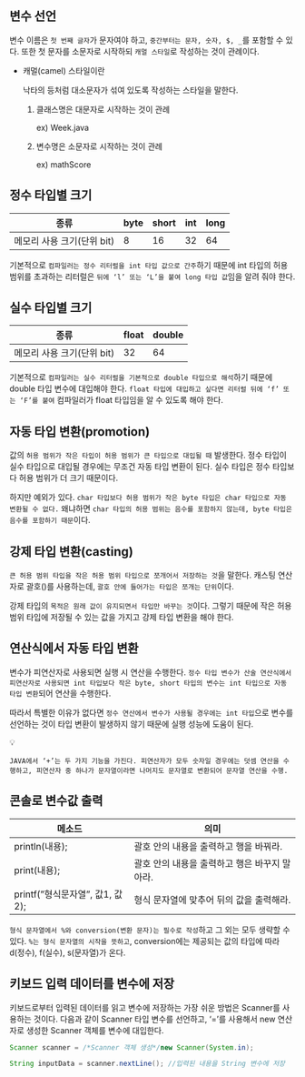 ## 변수 선언

변수 이름은 `첫 번째 글자`가 문자여야 하고, `중간부터는 문자, 숫자, $, _`를 포함할 수 있다. 또한 첫 문자를 소문자로 시작하되 `캐멀 스타일`로 작성하는 것이 관례이다. 

- 캐멀(camel) 스타일이란
    
    낙타의 등처럼 대소문자가 섞여 있도록 작성하는 스타일을 말한다. 
    
    1. 클래스명은 대문자로 시작하는 것이 관례
        
        ex) Week.java 
        
    2. 변수명은 소문자로 시작하는 것이 관례
        
        ex) mathScore

## 정수 타입별 크기

| 종류 | byte | short | int | long |
| --- | --- | --- | --- | --- |
| 메모리 사용 크기(단위 bit) | 8 | 16 | 32 | 64 |

기본적으로 `컴파일러는 정수 리터럴을 int 타입 값으로 간주`하기 때문에 int 타입의 허용 범위를 초과하는 리터럴은 `뒤에 ‘l’ 또는 ‘L’을 붙여 long 타입 값`임을 알려 줘야 한다.

## 실수 타입별 크기

| 종류 | float | double |
| --- | --- | --- |
| 메모리 사용 크기(단위 bit) | 32 | 64 |

기본적으로 `컴파일러는 실수 리터럴을 기본적으로 double 타입으로 해석`하기 때문에 double 타입 변수에 대입해야 한다. `float 타입에 대입하고 싶다면 리터럴 뒤에 ‘f’ 또는 ‘F’를 붙여` 컴파일러가 float 타입임을 알 수 있도록 해야 한다.

## 자동 타입 변환(promotion)

값의 `허용 범위가 작은 타입이 허용 범위가 큰 타입으로 대입될 때` 발생한다. 정수 타입이 실수 타입으로 대입될 경우에는 무조건 자동 타입 변환이 된다. 실수 타입은 정수 타입보다 허용 범위가 더 크기 때문이다.

하지만 예외가 있다. `char 타입보다 허용 범위가 작은 byte 타입은 char 타입으로 자동 변환될 수 없다.` 왜냐하면 `char 타입의 허용 범위는 음수를 포함하지 않는데, byte 타입은 음수를 포함하기 때문`이다.

## 강제 타입 변환(casting)

`큰 허용 범위 타입을 작은 허용 범위 타입으로 쪼개어서 저장하는 것`을 말한다. 캐스팅 연산자로 괄호()를 사용하는데, `괄호 안에 들어가는 타입은 쪼개는 단위`이다.

강제 타입의 `목적은 원래 값이 유지되면서 타입만 바꾸는 것`이다. 그렇기 때문에 작은 허용 범위 타입에 저장될 수 있는 값을 가지고 강제 타입 변환을 해야 한다.

## 연산식에서 자동 타입 변환

변수가 피연산자로 사용되면 실행 시 연산을 수행한다. `정수 타입 변수가 산술 연산식에서 피연산자로 사용되면 int 타입보다 작은 byte, short 타입의 변수는 int 타입으로 자동 타입 변환`되어 연산을 수행한다.

따라서 특별한 이유가 없다면 `정수 연산에서 변수가 사용될 경우에는 int 타입`으로 변수를 선언하는 것이 타입 변환이 발생하지 않기 때문에 실행 성능에 도움이 된다.


<aside>
💡

`JAVA에서 ‘+’는 두 가지 기능을 가진다. 피연산자가 모두 숫자일 경우에는 덧셈 연산을 수행하고, 피연산자 중 하나가 문자열이라면 나머지도 문자열로 변환되어 문자열 연산을 수행.`

</aside>

## 콘솔로 변수값 출력

| 메소드 | 의미 |
| --- | --- |
| println(내용); | 괄호 안의 내용을 출력하고 행을 바꿔라. |
| print(내용); | 괄호 안의 내용을 출력하고 행은 바꾸지 말아라. |
| printf(”형식문자열”, 값1, 값2); | 형식 문자열에 맞추어 뒤의 값을 출력해라. |

`형식 문자열에서 %와 conversion(변환 문자)는 필수로 작성`하고 그 외는 모두 생략할 수 있다. `%는 형식 문자열의 시작을 뜻하고`, conversion에는 제공되는 값의 타입에 따라 d(정수), f(실수), s(문자열)가 온다.

## 키보드 입력 데이터를 변수에 저장

키보드로부터 입력된 데이터를 읽고 변수에 저장하는 가장 쉬운 방법은 Scanner를 사용하는 것이다. 다음과 같이 Scanner 타입 변수를 선언하고, ‘=’를 사용해서 new 연산자로 생성한 Scanner 객체를 변수에 대입한다.

```java
Scanner scanner = /*Scanner 객체 생성*/new Scanner(System.in);

String inputData = scanner.nextLine(); //입력된 내용을 String 변수에 저장
```